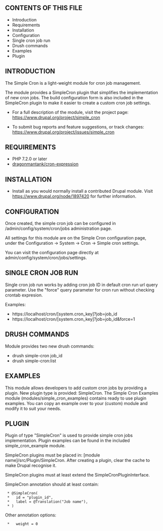 CONTENTS OF THIS FILE
---------------------

 * Introduction
 * Requirements
 * Installation
 * Configuration
 * Single cron job run
 * Drush commands
 * Examples
 * Plugin

INTRODUCTION
------------

The Simple Cron is a light-weight module for cron job management.

The module provides a SimpleCron plugin that simplifies the
implementation of new cron jobs.
The build configuration form is also included in the SimpleCron plugin
to make it easier to create a custom cron job settings.

 * For a full description of the module, visit the project page:
   https://www.drupal.org/project/simple_cron

 * To submit bug reports and feature suggestions, or track changes:
   https://www.drupal.org/project/issues/simple_cron

REQUIREMENTS
------------

 * PHP 7.2.0 or later
 * [dragonmantank/cron-expression](https://packagist.org/packages/dragonmantank/cron-expression)

INSTALLATION
------------

 * Install as you would normally install a contributed Drupal module. Visit
   https://www.drupal.org/node/1897420 for further information.

CONFIGURATION
-------------

Once created, the simple cron job can be configured in
/admin/config/system/cron/jobs administration page.

All settings for this module are on the Simple Cron configuration page,
under the Configuration &rightarrow; System &rightarrow; Cron &rightarrow;
Simple cron settings.

You can visit the configuration page directly
at admin/config/system/cron/jobs/settings.

SINGLE CRON JOB RUN
-------------------

Single cron job run works by adding cron job ID in default cron run url
query parameter. Use the "force" query parameter for cron run without checking
crontab expresion.

Examples:
 * https://localhost/cron/[system.cron_key]?job=job_id
 * https://localhost/cron/[system.cron_key]?job=job_id&force=1

DRUSH COMMANDS
--------------

Module provides two new drush commands:

 - drush simple-cron job_id
 - drush simple-cron:list

EXAMPLES
--------

This module allows developers to add custom cron jobs by providing a plugin.
New plugin type is provided: SimpleCron. The Simple Cron Examples
module (modules/simple_cron_examples) contains ready to use plugin examples.
You can copy an example over to your (custom) module and modify it
to suit your needs.

PLUGIN
------

Plugin of type "SimpleCron" is used to provide simple cron jobs implementation.
Plugin examples can be found in the included simple_cron_example module.

SimpleCron plugins must be placed in: [module name]/src/Plugin/SimpleCron.
After creating a plugin, clear the cache to make Drupal recognise it.

SimpleCron plugins must at least extend the SimpleCronPluginInterface.

SimpleCron annotation should at least contain:
```
 * @SimpleCron(
 *   id = "plugin_id",
 *   label = @Translation("Job name"),
 * )
```

Other annotation options:
```
 *   weight = 0
```
